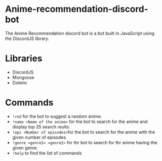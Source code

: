 # Anime-recommendation-discord-bot


The Anime Recommendation discord bot is a bot built in JavaScript using the DiscordJS library.

# Libraries

- DiscordJS
- Mongoose
- Dotenv

# Commands

- `!rnd` for the bot to suggest a random anime.
- `!name <Name of the anime>` for the bot to search for the anime and display top 25 search reults.
- `!epi <Number of episodes>`for the bot to search for the anime with the given number of episodes.
- `!genre <genre1> <genre2>` for thr bot to search for thr anime having the given genre.
- `!help` to find the list of commands

